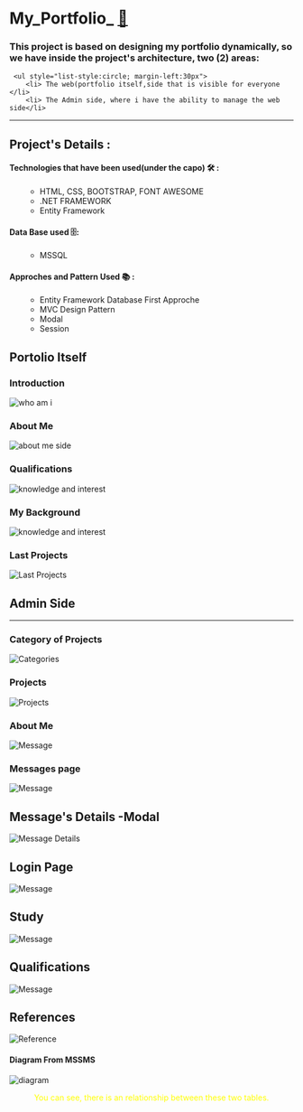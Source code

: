﻿<html>
<head>
    <link rel="stylesheet" href="https://cdnjs.cloudflare.com/ajax/libs/font-awesome/5.15.4/css/all.min.css">
</head>
<body>

# My_Portfolio_ [🚀](https://img.shields.io/badge/Status-Active-brightgreen?style=flat-square)

### This project is based on designing my portfolio dynamically, so we have inside the project's architecture, two (2) areas:
	 
	 <ul style="list-style:circle; margin-left:30px"> 
		<li> The web(portfolio itself,side that is visible for everyone </li>
		<li> The Admin side, where i have the ability to manage the web side</li>
   </ul>

<hr />

## Project's Details :

#### Technologies that have been used(under the capo) 🛠 :

   <ul style="list-style:circle; margin-left:30px"> 
		<li> HTML, CSS, BOOTSTRAP, FONT AWESOME </li>
		<li> .NET FRAMEWORK</li>
		<li> Entity Framework</li>
   </ul>

#### Data Base used 🗄️: 

<ul style="list-style:circle; margin-left:30px">
	<li>MSSQL</li>
</ul>

####  Approches and Pattern Used 📚 :

<ul style="list-style:circle; margin-left:30px">
	<li> Entity Framework Database First Approche </li>
	<li> MVC Design Pattern  </li>
	<li> Modal </li>
	<li> Session </li>
</ul>


## Portolio Itself

### Introduction 

<img src="ScreenShoots/siteIntro.PNG" alt="who am i"/>

### About Me 

<img src="ScreenShoots/hakkimda.PNG" alt="about me side"/>

### Qualifications

<img src="ScreenShoots/siteuzman.PNG" alt="knowledge and interest"/>

### My Background

<img src="ScreenShoots/expertiseEdu.PNG" alt="knowledge and interest"/>

### Last Projects

<img src="ScreenShoots/projects.PNG" alt="Last Projects"/>

## Admin Side
<hr />

### Category of Projects

<img src="ScreenShoots/categories.PNG" alt="Categories" />

###  Projects

<img src="ScreenShoots/project.PNG" alt="Projects" />

### About Me

<img src="ScreenShoots/hakkimmda.PNG" alt="Message"/>

### Messages page

<img src="ScreenShoots/messagePage.PNG" alt="Message"/>


## Message's Details -Modal

<img src="ScreenShoots/messageDetails.PNG" alt="Message Details"/>

## Login Page

<img src="ScreenShoots/loginPage.PNG" alt="Message"/>

## Study

<img src="ScreenShoots/etude.PNG" alt="Message"/>


## Qualifications

<img src="ScreenShoots/uzman.PNG" alt="Message"/>

## References

<img src="ScreenShoots/referance.PNG" alt="Reference"/>


 #### Diagram From MSSMS 

 <img src="ScreenShoots/diagram.PNG" alt="diagram "/>

 <p style="color:yellow; text-align:center">You can see, there is an relationship between these two tables. </p>
</body>

<html>

